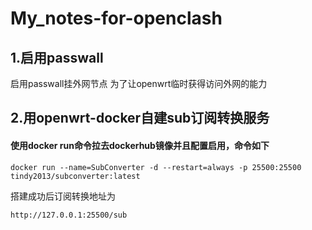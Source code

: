 # My_notes-for-openclash

## 1.启用passwall 
 启用passwall挂外网节点
为了让openwrt临时获得访问外网的能力
## 2.用openwrt-docker自建sub订阅转换服务
#### 使用docker run命令拉去dockerhub镜像并且配置启用，命令如下
```shell title="shell"
docker run --name=SubConverter -d --restart=always -p 25500:25500 tindy2013/subconverter:latest
```
搭建成功后订阅转换地址为
```
http://127.0.0.1:25500/sub
```
